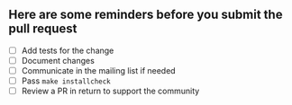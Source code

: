 ## Here are some reminders before you submit the pull request
- [ ] Add tests for the change
- [ ] Document changes
- [ ] Communicate in the mailing list if needed
- [ ] Pass `make installcheck`
- [ ] Review a PR in return to support the community
